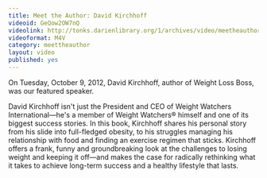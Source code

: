 ```yaml
---
title: Meet the Author: David Kirchhoff
videoid: GeQow2OW7nQ
videolink: http://tonks.darienlibrary.org/1/archives/video/meetheauthor/20121009_david_kirchhoff.m4v
videoformat: M4V
category: meettheauthor
layout: video
published: yes
---
```


On Tuesday, October 9, 2012, David Kirchhoff, author of Weight Loss Boss, was our featured speaker.

David Kirchhoff isn't just the President and CEO of Weight Watchers International—he's a member of Weight Watchers® himself and one of its biggest success stories. In this book, Kirchhoff shares his personal story from his slide into full-fledged obesity, to his struggles managing his relationship with food and finding an exercise regimen that sticks. Kirchhoff offers a frank, funny and groundbreaking look at the challenges to losing weight and keeping it off—and makes the case for radically rethinking what it takes to achieve long-term success and a healthy lifestyle that lasts.